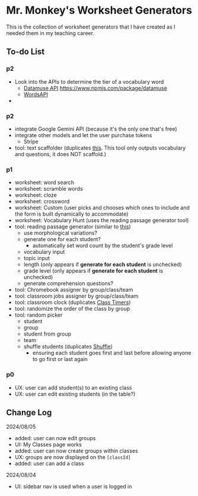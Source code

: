 # Mr. Monkey's Worksheet Generators

This is the collection of worksheet generators that I have created as I needed them in my teaching career.

## To-do List

### p2

- Look into the APIs to determine the tier of a vocabulary word
  - [Datamuse API](https://www.datamuse.com/api/)
    https://www.npmjs.com/package/datamuse
  - [WordsAPI](https://www.wordsapi.com/)
-

### p2

- integrate Google Gemini API (because it's the only one that's free)
- integrate other models and let the user purchase tokens
  - Stripe
- tool: text scaffolder (duplicates [this](https://www.magicschool.ai/tools/text-scaffolder-tool). This tool only outputs vocabulary and questions, it does NOT scaffold.)

### p1

- worksheet: word search
- worksheet: scramble words
- worksheet: cloze
- worksheet: crossword
- worksheet: Custom (user picks and chooses which ones to include and the form is built dynamically to accommodate)
- worksheet: Vocabulary Hunt (uses the reading passage generator tool)
- tool: reading passage generator (similar to [this](https://www.magicschool.ai/tools/vocabulary-based-text-generator))
  - use morphological variations?
  - generate one for each student?
    - automatically set word count by the student's grade level
  - vocabulary input
  - topic input
  - length (only appears if **generate for each student** is unchecked)
  - grade level (only appears if **generate for each student** is unchecked)
  - generate comprehension questions?
- tool: Chromebook assigner by group/class/team
- tool: classroom jobs assigner by group/class/team
- tool: classroom clock (duplicates [Class Timers](https://mjf1406.github.io/class-timers/index.html))
- tool: randomize the order of the class by group
- tool: random picker
  - student
  - group
  - student from group
  - team
  - shuffle students (duplicates [Shuffle](https://mjf1406.github.io/various-classroom-tools/))
    - ensuring each student goes first and last before allowing anyone to go first or last again

### p0

- UX: user can add student(s) to an existing class
- UX: user can edit existing students (in the table?)

## Change Log

2024/08/05

- added: user can now edit groups
- UI: My Classes page works
- added: user can now create groups within classes
- UX: groups are now displayed on the `[classId]`
- added: user can add a class

2024/08/04

- UI: sidebar nav is used when a user is logged in
